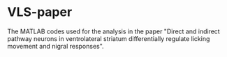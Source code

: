# VLS-paper
The MATLAB codes used for the analysis in the paper "Direct and indirect pathway neurons in ventrolateral striatum differentially regulate licking movement and nigral responses".
